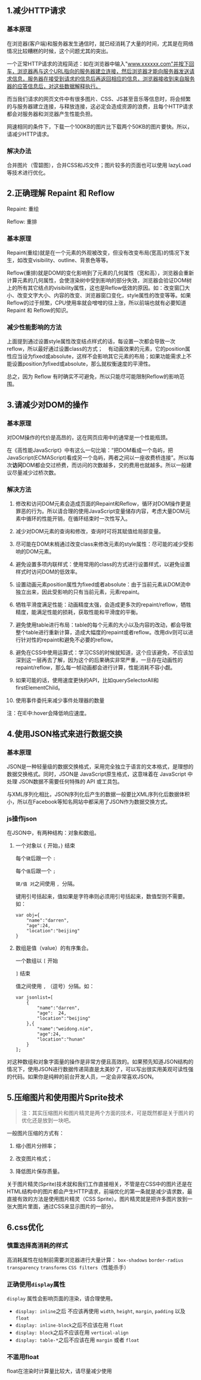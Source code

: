 ## 1.减少HTTP请求
### 基本原理
在浏览器(客户端)和服务器发生通信时，就已经消耗了大量的时间，尤其是在网络情况比较糟糕的时候，这个问题尤其的突出。

一个正常HTTP请求的流程简述：如在浏览器中输入"www.xxxxxx.com"并按下回车，浏览器再与这个URL指向的服务器建立连接，然后浏览器才能向服务器发送请求信息，服务器在接受到请求的信息后再返回相应的信息，浏览器接收到来自服务器的应答信息后，对这些数据解释执行。

而当我们请求的网页文件中有很多图片、CSS、JS甚至音乐等信息时，将会频繁的与服务器建立连接，与释放连接，这必定会造成资源的浪费，且每个HTTP请求都会对服务器和浏览器产生性能负担。

网速相同的条件下，下载一个100KB的图片比下载两个50KB的图片要快。所以，请减少HTTP请求。
### 解决办法
合并图片（雪碧图），合并CSS和JS文件；图片较多的页面也可以使用 lazyLoad 等技术进行优化。

## 2.正确理解 Repaint 和 Reflow
Repaint: 重绘

Reflow: 重排

### 基本原理
Repaint(重绘)就是在一个元素的外观被改变，但没有改变布局(宽高)的情况下发生，如改变visibility、outline、背景色等等。

Reflow(重排)就是DOM的变化影响到了元素的几何属性（宽和高），浏览器会重新计算元素的几何属性，会使渲染树中受到影响的部分失效，浏览器会验证DOM树上的所有其它结点的visibility属性，这也是Reflow低效的原因。如：改变窗囗大小、改变文字大小、内容的改变、浏览器窗口变化，style属性的改变等等。如果Reflow的过于频繁，CPU使用率就会噌噌的往上涨，所以前端也就有必要知道 Repaint 和 Reflow的知识。

### 减少性能影响的方法
上面提到通过设置style属性改变结点样式的话，每设置一次都会导致一次reflow，所以最好通过设置class的方式；　有动画效果的元素，它的position属性应当设为fixed或absolute，这样不会影响其它元素的布局；如果功能需求上不能设置position为fixed或absolute，那么就权衡速度的平滑性。

总之，因为 Reflow 有时确实不可避免，所以只能尽可能限制Reflow的影响范围。

## 3.请减少对DOM的操作
### 基本原理
对DOM操作的代价是高昂的，这在网页应用中的通常是一个性能瓶颈。

在《高性能JavaScript》中有这么一句比喻：“把DOM看成一个岛屿，把JavaScript(ECMAScript)看成另一个岛屿，两者之间以一座收费桥连接”。所以每次**访问**DOM都会交过桥费，而访问的次数越多，交的费用也就越多。所以一般建议尽量减少过桥次数。
### 解决方法
1. 修改和访问DOM元素会造成页面的Repaint和Reflow，循环对DOM操作更是罪恶的行为。所以请合理的使用JavaScript变量储存内容，考虑大量DOM元素中循环的性能开销，在循环结束时一次性写入。

2. 减少对DOM元素的查询和修改，查询时可将其赋值给局部变量。

3. 尽可能在DOM末梢通过改变class来修改元素的style属性：尽可能的减少受影响的DOM元素。

4. 避免设置多项内联样式：使用常用的class的方式进行设置样式，以避免设置样式时访问DOM的低效率。

5. 设置动画元素position属性为fixed或者absolute：由于当前元素从DOM流中独立出来，因此受影响的只有当前元素，元素repaint。

6. 牺牲平滑度满足性能：动画精度太强，会造成更多次的repaint/reflow，牺牲精度，能满足性能的损耗，获取性能和平滑度的平衡。

7. 避免使用table进行布局：table的每个元素的大小以及内容的改动，都会导致整个table进行重新计算，造成大幅度的repaint或者reflow。改用div则可以进行针对性的repaint和避免不必要的reflow。

8. 避免在CSS中使用运算式：学习CSS的时候就知道，这个应该避免，不应该加深到这一层再去了解，因为这个的后果确实非常严重，一旦存在动画性的repaint/reflow，那么每一帧动画都会进行计算，性能消耗不容小觑。

9. 如果可能的话，使用速度更快的API，比如querySelectorAll和firstElementChild。

10. 使用事件委托来减少事件处理器的数量

注：在IE中:hover会降低响应速度。

## 4.使用JSON格式来进行数据交换
### 基本原理
JSON是一种轻量级的数据交换格式，采用完全独立于语言的文本格式，是理想的数据交换格式。同时，JSON是 JavaScript原生格式，这意味着在 JavaScript 中处理 JSON数据不需要任何特殊的 API 或工具包。

与XML序列化相比，JSON序列化后产生的数据一般要比XML序列化后数据体积小，所以在Facebook等知名网站中都采用了JSON作为数据交换方式。
### js操作json
在JSON中，有两种结构：对象和数组。

1. 一个对象以 ` { `  开始，` } ` 结束
	
	每个`键`后跟一个 ` : ` 
	
	每个`值`后跟一个 ` ; `
	
	`键/值 对`之间使用 `, `分隔。
	
	键用引号括起来，值如果是字符串则必须用引号括起来，数值型则不需要。如：

	```
	var obj={
		"name":"darren",
		"age":24,
		"location":"beijing"
	}
	```
2. 数组是值（value）的有序集合。

	一个数组以 ` [ ` 开始
	
	` ] ` 结束
	
	值之间使用 ` , ` （逗号）分隔。如：
	
	```	
	var jsonlist=[
		{
			"name":"darren",
			"age":	24,
			"location":"beijing"
		},{
			"name":"weidong.nie",
			"age":24,
			"location":"hunan"
		}
	];
	```
对这种数组和对象字面量的操作是非常方便且高效的。如果预先知道JSON结构的情况下，使用JSON进行数据传递简直是太美妙了，可以写出很实用美观可读性强的代码。如果你是纯粹的前台开发人员，一定会非常喜欢JSON。

## 5.压缩图片和使用图片Sprite技术
> 注：其实压缩图片和图片精灵是两个方面的技术，可是既然都是关于图片的优化还是放到一块吧。

一般图片压缩的方式有：

1. 缩小图片分辨率；

2. 改变图片格式；

3. 降低图片保存质量。

关于图片精灵(Sprite)技术就和我们工作直接相关，不管是在CSS中的图片还是在HTML结构中的图片都会产生HTTP请求，前端优化的第一条就是减少请求数，最直接有效的方法是使用图片精灵（CSS Sprite）。图片精灵就是把许多图片放到一张大图片里面，通过CSS来显示图片的一部分。

## 6.css优化

### 慎重选择高消耗的样式

高消耗属性在绘制前需要浏览器进行大量计算： `box-shadows` `border-radius` `transparency` `transforms` `CSS filters`（性能杀手）

### 正确使用`display`属性
`display` 属性会影响页面的渲染，请合理使用。

* `display: inline`之后 不应该再使用 `width`, `height`, `margin`, `padding` 以及 `float`
* `display: inline-block`之后不应该在用 `float`
* `display: block`之后不应该在用 `vertical-align`
* `display: table-*`之后不应该在用 `margin` 或者 `float`

### 不滥用float
float在渲染时计算量比较大，请尽量减少使用